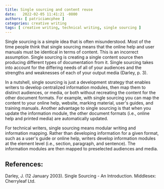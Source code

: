 ```yaml
---
title: Single sourcing and content reuse
date:   2022-02-05 11:41:21 -0800
authors: [ patriciamcphee ]
categories: creative writing
tags: [ creative writing, technical writing, single sourcing ] 
---
```


Single sourcing is a simple idea that is often misunderstood. Most of the time people think that single sourcing means that the online help and user manuals must be identical in terms of content. This is an incorrect assumption. Single sourcing is creating a single content source then producing different types of documentation from it. Single sourcing takes into account for the differing needs of all of your audiences and the strengths and weaknesses of each of your output media (Darley, p. 3). 

<!--truncate-->

In a nutshell, single sourcing is just a development strategy that enables writers to develop centralized information modules, then map them to distinct audiences, or media, or both without recreating the content for the other document formats.  For example, with single sourcing you can map the content to your online help, website, marking material, user's guides, and training manuals. Another advantage to single sourcing is that when you update the information module, the other document formats (i.e., online help and printed media) are automatically updated.

For technical writers, single sourcing means modular writing and information mapping. Rather than developing information for a given format, such as a user's guide or online help, writers develop information modules at the element level (i.e., section, paragraph, and sentence). The information modules are then mapped to preselected audiences and media. 

## References:
Darley, J. (12 January 2003). Single Sourcing - An Introduction. Middlesex: Cherryleaf Ltd.
